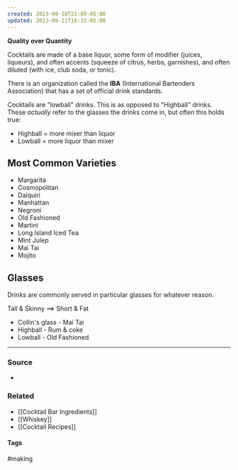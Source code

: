 ```yaml
---
created: 2023-08-18T21:09-05:00
updated: 2023-09-21T16:32-05:00
---
```

**Quality over Quantity**

Cocktails are made of a base liquor, some form of modifier (juices, liqueurs), and often accents (squeeze of citrus, herbs, garnishes), and often diluted (with ice, club soda, or tonic).

There is an organization called the **IBA** (International Bartenders Association) that has a set of official drink standards.

Cocktails are "lowball" drinks. This is as opposed to "Highball" drinks. These *actually* refer to the glasses the drinks come in, but often this holds true:
- Highball = more mixer than liquor
- Lowball = more liquor than mixer

## Most Common Varieties 
- Margarita
- Cosmopolitan 
- Daiquiri
- Manhattan
- Negroni
- Old Fashioned
- Martini
- Long Island Iced Tea
- Mint Julep
- Mai Tai
- Mojito

## Glasses
Drinks are commonly served in particular glasses for whatever reason. 

Tall & Skinny ==> Short & Fat
- Collin's glass - Mai Tai
- Highball - Rum & coke
- Lowball - Old Fashioned

---
### Source
- 

### Related
- [[Cocktail Bar Ingredients]]
- [[Whiskey]]
- [[Cocktail Recipes]]

#### Tags
#making